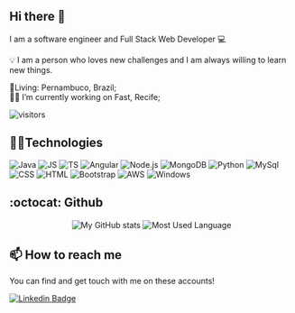 ## Hi there 👋

I am a software engineer and Full Stack Web Developer 💻

💡 I am a person who loves new challenges and I am always willing to learn new things.

<p align='left'>
    📍Living: Pernambuco, Brazil;<br />
    👨‍💻 I’m currently working on Fast, Recife;<br /> 
</p>

![visitors](https://visitor-badge.laobi.icu/badge?page_id=nylbert.visitor-badge)

## 👨‍💻Technologies
<p>
    <img alt="Java" src="https://img.shields.io/badge/Java-E95420?style=for-the-badge&logo=java&logoColor=white"/>
    <img alt="JS" src="https://img.shields.io/badge/JavaScript-F7DF1E?style=for-the-badge&logo=javascript&logoColor=black"/>
    <img alt="TS" src="https://img.shields.io/badge/TypeScript-3178c6?style=for-the-badge&logo=typescript&logoColor=white"/>
    <img alt="Angular" src="https://img.shields.io/badge/Angular-e63410?style=for-the-badge&logo=angular&logoColor=white"/>
    <img alt="Node.js" src="https://img.shields.io/badge/Node.js-43853D?style=for-the-badge&logo=node.js&logoColor=white"/>
    <img alt="MongoDB" src="https://img.shields.io/badge/Oracle-4EA94B?style=for-the-badge&logo=oracle&logoColor=white"/>
    <img alt="Python" src="https://img.shields.io/badge/JSF-14354C?style=for-the-badge&logo=java&logoColor=white"/>
    <img alt="MySql" src="https://img.shields.io/badge/MySQL-00000F?style=for-the-badge&logo=mysql&logoColor=white"/>
    <img alt="CSS" src="https://img.shields.io/badge/CSS3-1572B6?style=for-the-badge&logo=css3&logoColor=white"/>
    <img alt="HTML" src="https://img.shields.io/badge/HTML-239120?style=for-the-badge&logo=html5&logoColor=white"/>
    <img alt="Bootstrap" src="https://img.shields.io/badge/Bootstrap-563D7C?style=for-the-badge&logo=bootstrap&logoColor=white"/>
    <img alt="AWS" src="https://img.shields.io/badge/Amazon_AWS-232F3E?style=for-the-badge&logo=amazon-aws&logoColor=white"/>
    <img alt="Windows" src="https://img.shields.io/badge/Windows-0078D6?style=for-the-badge&logo=windows&logoColor=white"/>
</p>





## :octocat: Github
<p align="center">
    <img  align="center" src="https://github-readme-stats.vercel.app/api?username=nylbert&count_private=true&show_icons=true&theme=onedark" alt="My GitHub stats"/>
    <img  align="center" src="https://github-readme-stats.vercel.app/api/top-langs/?username=nylbert&langs_count=10&layout=compact&theme=onedark" alt="Most Used Language"/>
</p>




## 📫 How to reach me

You can find and get touch with me on these accounts!

[![Linkedin Badge](https://img.shields.io/badge/Nylbert%20Lima-On%20linkedin-blue?style=for-the-badge&logo=linkedin)](https://www.linkedin.com/in/nylbert-dias-lima/)

